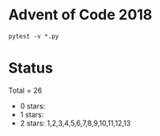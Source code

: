 Advent of Code 2018
===================

```pytest -v *.py```

Status
======

Total = 26

- 0 stars:
- 1 stars: 
- 2 stars: 1,2,3,4,5,6,7,8,9,10,11,12,13

